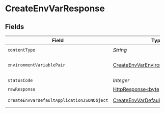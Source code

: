 # CreateEnvVarResponse


## Fields

| Field                                                                                                                    | Type                                                                                                                     | Required                                                                                                                 | Description                                                                                                              |
| ------------------------------------------------------------------------------------------------------------------------ | ------------------------------------------------------------------------------------------------------------------------ | ------------------------------------------------------------------------------------------------------------------------ | ------------------------------------------------------------------------------------------------------------------------ |
| `contentType`                                                                                                            | *String*                                                                                                                 | :heavy_check_mark:                                                                                                       | N/A                                                                                                                      |
| `environmentVariablePair`                                                                                                | [CreateEnvVarEnvironmentVariablePair](../../models/operations/CreateEnvVarEnvironmentVariablePair.md)                    | :heavy_minus_sign:                                                                                                       | The environment variable.                                                                                                |
| `statusCode`                                                                                                             | *Integer*                                                                                                                | :heavy_check_mark:                                                                                                       | N/A                                                                                                                      |
| `rawResponse`                                                                                                            | [HttpResponse<byte[]>](https://docs.oracle.com/en/java/javase/11/docs/api/java.net.http/java/net/http/HttpResponse.html) | :heavy_minus_sign:                                                                                                       | N/A                                                                                                                      |
| `createEnvVarDefaultApplicationJSONObject`                                                                               | [CreateEnvVarDefaultApplicationJSON](../../models/operations/CreateEnvVarDefaultApplicationJSON.md)                      | :heavy_minus_sign:                                                                                                       | Error response.                                                                                                          |